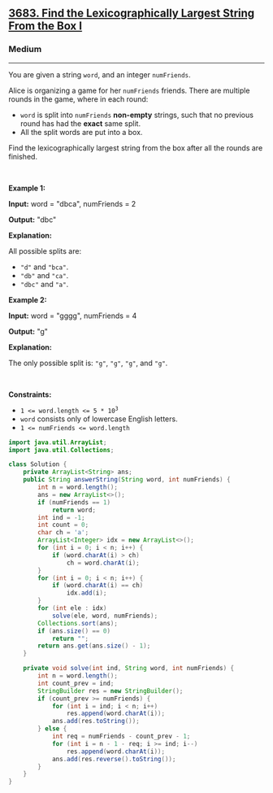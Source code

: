 <h2><a href="https://leetcode.com/problems/find-the-lexicographically-largest-string-from-the-box-i">3683. Find the Lexicographically Largest String From the Box I</a></h2><h3>Medium</h3><hr><p>You are given a string <code>word</code>, and an integer <code>numFriends</code>.</p>

<p>Alice is organizing a game for her <code>numFriends</code> friends. There are multiple rounds in the game, where in each round:</p>

<ul>
	<li><code>word</code> is split into <code>numFriends</code> <strong>non-empty</strong> strings, such that no previous round has had the <strong>exact</strong> same split.</li>
	<li>All the split words are put into a box.</li>
</ul>

<p>Find the <span data-keyword="lexicographically-smaller-string">lexicographically largest</span> string from the box after all the rounds are finished.</p>

<p>&nbsp;</p>
<p><strong class="example">Example 1:</strong></p>

<div class="example-block">
<p><strong>Input:</strong> <span class="example-io">word = &quot;dbca&quot;, numFriends = 2</span></p>

<p><strong>Output:</strong> <span class="example-io">&quot;dbc&quot;</span></p>

<p><strong>Explanation:</strong>&nbsp;</p>

<p>All possible splits are:</p>

<ul>
	<li><code>&quot;d&quot;</code> and <code>&quot;bca&quot;</code>.</li>
	<li><code>&quot;db&quot;</code> and <code>&quot;ca&quot;</code>.</li>
	<li><code>&quot;dbc&quot;</code> and <code>&quot;a&quot;</code>.</li>
</ul>
</div>

<p><strong class="example">Example 2:</strong></p>

<div class="example-block">
<p><strong>Input:</strong> <span class="example-io">word = &quot;gggg&quot;, numFriends = 4</span></p>

<p><strong>Output:</strong> <span class="example-io">&quot;g&quot;</span></p>

<p><strong>Explanation:</strong>&nbsp;</p>

<p>The only possible split is: <code>&quot;g&quot;</code>, <code>&quot;g&quot;</code>, <code>&quot;g&quot;</code>, and <code>&quot;g&quot;</code>.</p>
</div>

<p>&nbsp;</p>
<p><strong>Constraints:</strong></p>

<ul>
	<li><code>1 &lt;= word.length &lt;= 5&nbsp;* 10<sup>3</sup></code></li>
	<li><code>word</code> consists only of lowercase English letters.</li>
	<li><code>1 &lt;= numFriends &lt;= word.length</code></li>
</ul>

```java
import java.util.ArrayList;
import java.util.Collections;

class Solution {
    private ArrayList<String> ans;
    public String answerString(String word, int numFriends) {
        int n = word.length();
        ans = new ArrayList<>();
        if (numFriends == 1)
            return word;
        int ind = -1;
        int count = 0;
        char ch = 'a';
        ArrayList<Integer> idx = new ArrayList<>();
        for (int i = 0; i < n; i++) {
            if (word.charAt(i) > ch)
                ch = word.charAt(i);
        }
        for (int i = 0; i < n; i++) {
            if (word.charAt(i) == ch)
                idx.add(i);
        }
        for (int ele : idx)
            solve(ele, word, numFriends);
        Collections.sort(ans);
        if (ans.size() == 0)
            return "";
        return ans.get(ans.size() - 1);
    }

    private void solve(int ind, String word, int numFriends) {
        int n = word.length();
        int count_prev = ind;
        StringBuilder res = new StringBuilder();
        if (count_prev >= numFriends) {
            for (int i = ind; i < n; i++)
                res.append(word.charAt(i));
            ans.add(res.toString());
        } else {
            int req = numFriends - count_prev - 1;
            for (int i = n - 1 - req; i >= ind; i--)
                res.append(word.charAt(i));
            ans.add(res.reverse().toString());
        }
    }
}
```
